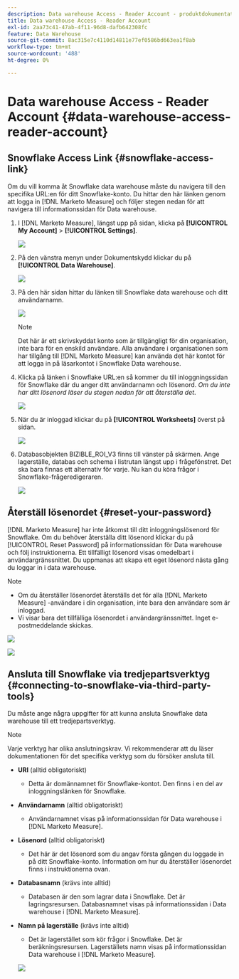 ```yaml
---
description: Data warehouse Access - Reader Account - produktdokumentation
title: Data warehouse Access - Reader Account
exl-id: 2aa73c41-47ab-4f11-96d8-dafb642308fc
feature: Data Warehouse
source-git-commit: 8ac315e7c4110d14811e77ef0586bd663ea1f8ab
workflow-type: tm+mt
source-wordcount: '488'
ht-degree: 0%

---
```


# Data warehouse Access - Reader Account {#data-warehouse-access-reader-account}

## Snowflake Access Link {#snowflake-access-link}

Om du vill komma åt Snowflake data warehouse måste du navigera till den specifika URL:en för ditt Snowflake-konto. Du hittar den här länken genom att logga in [!DNL Marketo Measure] och följer stegen nedan för att navigera till informationssidan för Data warehouse.

1. I [!DNL Marketo Measure], längst upp på sidan, klicka på **[!UICONTROL My Account]** > **[!UICONTROL Settings]**.

   ![](assets/data-warehouse-access-reader-account-1.png)

1. På den vänstra menyn under Dokumentskydd klickar du på **[!UICONTROL Data Warehouse]**.

   ![](assets/data-warehouse-access-reader-account-2.png)

1. På den här sidan hittar du länken till Snowflake data warehouse och ditt användarnamn.

   ![](assets/data-warehouse-access-reader-account-3.png)

   >[!NOTE]
   >
   >Det här är ett skrivskyddat konto som är tillgängligt för din organisation, inte bara för en enskild användare. Alla användare i organisationen som har tillgång till [!DNL Marketo Measure] kan använda det här kontot för att logga in på läsarkontot i Snowflake Data warehouse.

1. Klicka på länken i Snowflake URL:en så kommer du till inloggningssidan för Snowflake där du anger ditt användarnamn och lösenord. _Om du inte har ditt lösenord läser du stegen nedan för att återställa det_.

   ![](assets/data-warehouse-access-reader-account-4.png)

1. När du är inloggad klickar du på **[!UICONTROL Worksheets]** överst på sidan.

   ![](assets/data-warehouse-access-reader-account-5.png)

1. Databasobjekten BIZIBLE_ROI_V3 finns till vänster på skärmen. Ange lagerställe, databas och schema i listrutan längst upp i frågefönstret. Det ska bara finnas ett alternativ för varje. Nu kan du köra frågor i Snowflake-frågeredigeraren.

   ![](assets/data-warehouse-access-reader-account-6.png)

## Återställ lösenordet {#reset-your-password}

[!DNL Marketo Measure] har inte åtkomst till ditt inloggningslösenord för Snowflake. Om du behöver återställa ditt lösenord klickar du på [!UICONTROL Reset Password] på informationssidan för Data warehouse och följ instruktionerna. Ett tillfälligt lösenord visas omedelbart i användargränssnittet. Du uppmanas att skapa ett eget lösenord nästa gång du loggar in i data warehouse.

>[!NOTE]
>
>* Om du återställer lösenordet återställs det för alla [!DNL Marketo Measure] -användare i din organisation, inte bara den användare som är inloggad.
>* Vi visar bara det tillfälliga lösenordet i användargränssnittet. Inget e-postmeddelande skickas.

![](assets/data-warehouse-access-reader-account-7.png)

![](assets/data-warehouse-access-reader-account-8.png)

## Ansluta till Snowflake via tredjepartsverktyg {#connecting-to-snowflake-via-third-party-tools}

Du måste ange några uppgifter för att kunna ansluta Snowflake data warehouse till ett tredjepartsverktyg.

>[!NOTE]
>
>Varje verktyg har olika anslutningskrav. Vi rekommenderar att du läser dokumentationen för det specifika verktyg som du försöker ansluta till.

* **URI** (alltid obligatoriskt)
   * Detta är domännamnet för Snowflake-kontot.  Den finns i en del av inloggningslänken för Snowflake.
* **Användarnamn** (alltid obligatoriskt)
   * Användarnamnet visas på informationssidan för Data warehouse i [!DNL Marketo Measure].
* **Lösenord** (alltid obligatoriskt)
   * Det här är det lösenord som du angav första gången du loggade in på ditt Snowflake-konto.  Information om hur du återställer lösenordet finns i instruktionerna ovan.
* **Databasnamn** (krävs inte alltid)
   * Databasen är den som lagrar data i Snowflake. Det är lagringsresursen. Databasnamnet visas på informationssidan i Data warehouse i [!DNL Marketo Measure].
* **Namn på lagerställe** (krävs inte alltid)
   * Det är lagerstället som kör frågor i Snowflake. Det är beräkningsresursen.  Lagerställets namn visas på informationssidan Data warehouse i [!DNL Marketo Measure].

  ![](assets/data-warehouse-access-reader-account-9.png)
